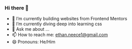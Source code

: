 ### Hi there 👋

- 🔭 I’m currently building websites from Frontend Mentors
- 🌱 I’m currently diving deep into learning css
- 💬 Ask me about ...
- 📫 How to reach me: ethan.neece1@gmail.com
- 😄 Pronouns: He/Him

